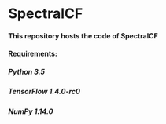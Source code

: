 # SpectralCF
#### This repository hosts the code of SpectralCF
#### Requirements:
##### Python 3.5
##### TensorFlow 1.4.0-rc0
##### NumPy 1.14.0
